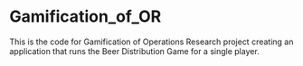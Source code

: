# Gamification_of_OR
This is the code for Gamification of Operations Research project creating an application that runs the Beer Distribution Game for a single player.
